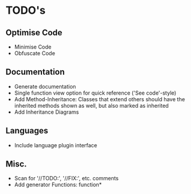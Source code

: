 # TODO's

## Optimise Code
- Minimise Code
- Obfuscate Code

## Documentation
- Generate documentation
- Single function view option for quick reference ('See code'-style)
- Add Method-Inheritance: Classes that extend others should have the inherited methods shown as well, but also marked as inherited
- Add Inheritance Diagrams

## Languages
- Include language plugin interface

## Misc.
- Scan for '//TODO:', '//FIX:', etc. comments
- Add generator Functions: function*
